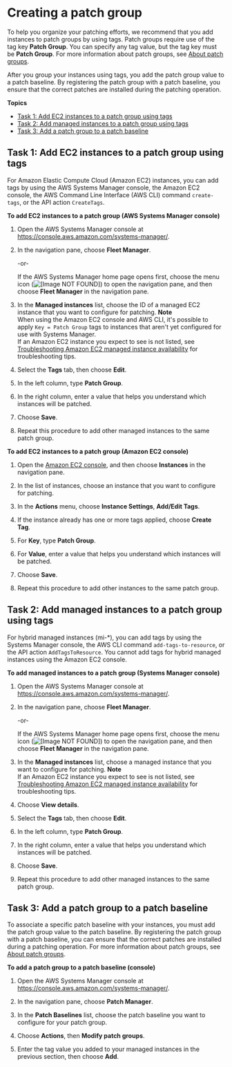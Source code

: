 # Creating a patch group<a name="sysman-patch-group-tagging"></a>

To help you organize your patching efforts, we recommend that you add instances to patch groups by using tags\. Patch groups require use of the tag key **Patch Group**\. You can specify any tag value, but the tag key must be **Patch Group**\. For more information about patch groups, see [About patch groups](sysman-patch-patchgroups.md)\.

After you group your instances using tags, you add the patch group value to a patch baseline\. By registering the patch group with a patch baseline, you ensure that the correct patches are installed during the patching operation\. 

**Topics**
+ [Task 1: Add EC2 instances to a patch group using tags](#sysman-patch-group-tagging-ec2)
+ [Task 2: Add managed instances to a patch group using tags](#sysman-patch-group-tagging-managed)
+ [Task 3: Add a patch group to a patch baseline](#sysman-patch-group-patchbaseline)

## Task 1: Add EC2 instances to a patch group using tags<a name="sysman-patch-group-tagging-ec2"></a>

For Amazon Elastic Compute Cloud \(Amazon EC2\) instances, you can add tags by using the AWS Systems Manager console, the Amazon EC2 console, the AWS Command Line Interface \(AWS CLI\) command `create-tags`, or the API action `CreateTags`\.

**To add EC2 instances to a patch group \(AWS Systems Manager console\)**

1. Open the AWS Systems Manager console at [https://console\.aws\.amazon\.com/systems\-manager/](https://console.aws.amazon.com/systems-manager/)\.

1. In the navigation pane, choose **Fleet Manager**\.

   \-or\-

   If the AWS Systems Manager home page opens first, choose the menu icon \(![\[Image NOT FOUND\]](http://docs.aws.amazon.com/systems-manager/latest/userguide/images/menu-icon-small.png)\) to open the navigation pane, and then choose **Fleet Manager** in the navigation pane\.

1. In the **Managed instances** list, choose the ID of a managed EC2 instance that you want to configure for patching\.
**Note**  
When using the Amazon EC2 console and AWS CLI, it's possible to apply `Key = Patch Group` tags to instances that aren't yet configured for use with Systems Manager\.  
If an Amazon EC2 instance you expect to see is not listed, see [Troubleshooting Amazon EC2 managed instance availability](troubleshooting-managed-instances.md) for troubleshooting tips\.

1. Select the **Tags** tab, then choose **Edit**\.

1. In the left column, type **Patch Group**\.

1. In the right column, enter a value that helps you understand which instances will be patched\.

1. Choose **Save**\.

1. Repeat this procedure to add other managed instances to the same patch group\.

**To add EC2 instances to a patch group \(Amazon EC2 console\)**

1. Open the [Amazon EC2 console](https://console.aws.amazon.com/ec2/), and then choose **Instances** in the navigation pane\. 

1. In the list of instances, choose an instance that you want to configure for patching\.

1. In the **Actions** menu, choose **Instance Settings**, **Add/Edit Tags**\.

1. If the instance already has one or more tags applied, choose **Create Tag**\.

1. For **Key**, type **Patch Group**\.

1. For **Value**, enter a value that helps you understand which instances will be patched\.

1. Choose **Save**\.

1. Repeat this procedure to add other instances to the same patch group\.

## Task 2: Add managed instances to a patch group using tags<a name="sysman-patch-group-tagging-managed"></a>

For hybrid managed instances \(mi\-\*\), you can add tags by using the Systems Manager console, the AWS CLI command `add-tags-to-resource`, or the API action `AddTagsToResource`\. You cannot add tags for hybrid managed instances using the Amazon EC2 console\.

**To add managed instances to a patch group \(Systems Manager console\)**

1. Open the AWS Systems Manager console at [https://console\.aws\.amazon\.com/systems\-manager/](https://console.aws.amazon.com/systems-manager/)\.

1. In the navigation pane, choose **Fleet Manager**\.

   \-or\-

   If the AWS Systems Manager home page opens first, choose the menu icon \(![\[Image NOT FOUND\]](http://docs.aws.amazon.com/systems-manager/latest/userguide/images/menu-icon-small.png)\) to open the navigation pane, and then choose **Fleet Manager** in the navigation pane\.

1. In the **Managed instances** list, choose a managed instance that you want to configure for patching\.
**Note**  
If an Amazon EC2 instance you expect to see is not listed, see [Troubleshooting Amazon EC2 managed instance availability](troubleshooting-managed-instances.md) for troubleshooting tips\.

1. Choose **View details**\.

1. Select the **Tags** tab, then choose **Edit**\.

1. In the left column, type **Patch Group**\.

1. In the right column, enter a value that helps you understand which instances will be patched\.

1. Choose **Save**\.

1. Repeat this procedure to add other managed instances to the same patch group\.

## Task 3: Add a patch group to a patch baseline<a name="sysman-patch-group-patchbaseline"></a>

To associate a specific patch baseline with your instances, you must add the patch group value to the patch baseline\. By registering the patch group with a patch baseline, you can ensure that the correct patches are installed during a patching operation\. For more information about patch groups, see [About patch groups](sysman-patch-patchgroups.md)\.

**To add a patch group to a patch baseline \(console\)**

1. Open the AWS Systems Manager console at [https://console\.aws\.amazon\.com/systems\-manager/](https://console.aws.amazon.com/systems-manager/)\.

1. In the navigation pane, choose **Patch Manager**\.

1. In the **Patch Baselines** list, choose the patch baseline you want to configure for your patch group\.

1. Choose **Actions**, then **Modify patch groups**\.

1. Enter the tag value you added to your managed instances in the previous section, then choose **Add**\.